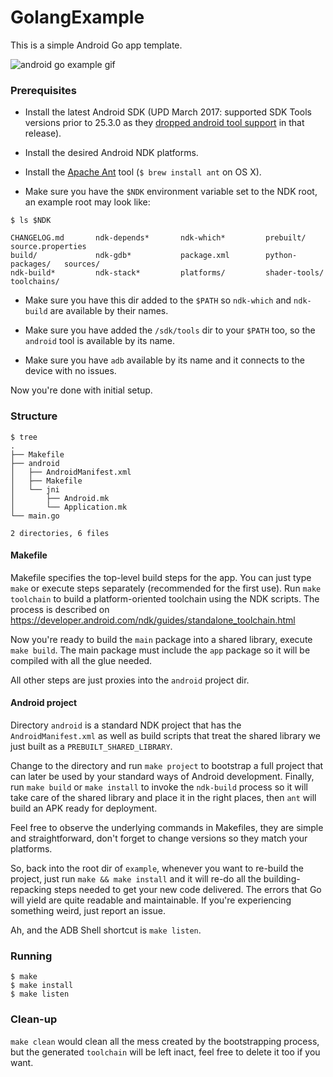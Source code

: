 GolangExample
=============

This is a simple Android Go app template.

![android go example gif](http://cl.ly/3n2Z0M0a3A1T/golangapp.gif)

### Prerequisites

* Install the latest Android SDK (UPD March 2017: supported SDK Tools versions prior to 25.3.0 as they [dropped android tool support](https://developer.android.com/studio/releases/sdk-tools.html) in that release).

* Install the desired Android NDK platforms.

* Install the [Apache Ant](http://ant.apache.org) tool (`$ brew install ant` on OS X).

* Make sure you have the `$NDK` environment variable set to the NDK root, an example root may look like:

```
$ ls $NDK

CHANGELOG.md       ndk-depends*       ndk-which*         prebuilt/          source.properties
build/             ndk-gdb*           package.xml        python-packages/   sources/
ndk-build*         ndk-stack*         platforms/         shader-tools/      toolchains/
```

* Make sure you have this dir added to the `$PATH` so `ndk-which` and `ndk-build` are available by their names.

* Make sure you have added the `/sdk/tools` dir to your `$PATH` too, so the `android` tool is available by its name.

* Make sure you have `adb` available by its name and it connects to the device with no issues.

Now you're done with initial setup.

### Structure

```
$ tree
.
├── Makefile
├── android
│   ├── AndroidManifest.xml
│   ├── Makefile
│   └── jni
│       ├── Android.mk
│       └── Application.mk
└── main.go

2 directories, 6 files
```

#### Makefile

Makefile specifies the top-level build steps for the app. You can just type
`make` or execute steps separately (recommended for the first use). Run `make
toolchain` to build a platform-oriented toolchain using the NDK scripts. The
process is described on
https://developer.android.com/ndk/guides/standalone_toolchain.html

Now you're ready to build the `main` package into a shared library, execute
`make build`. The main package must include the `app` package so it will be
compiled with all the glue needed.

All other steps are just proxies into the `android` project dir.

#### Android project

Directory `android` is a standard NDK project that has the `AndroidManifest.xml`
as well as build scripts that treat the shared library we just built as a
`PREBUILT_SHARED_LIBRARY`.

Change to the directory and run `make project` to bootstrap a full project that
can later be used by your standard ways of Android development. Finally, run
`make build` or `make install` to invoke the `ndk-build` process so it will take
care of the shared library and place it in the right places, then `ant` will
build an APK ready for deployment.

Feel free to observe the underlying commands in Makefiles, they are simple and
straightforward, don't forget to change versions so they match your platforms.

So, back into the root dir of `example`, whenever you want to re-build the
project, just run `make && make install` and it will re-do all the building-
repacking steps needed to get your new code delivered. The errors that Go will
yield are quite readable and maintainable. If you're experiencing something weird,
just report an issue.

Ah, and the ADB Shell shortcut is `make listen`.

### Running

```
$ make
$ make install
$ make listen
```

### Clean-up

`make clean` would clean all the mess created by the bootstrapping process, but
the generated `toolchain` will be left inact, feel free to delete it too if you
want.

